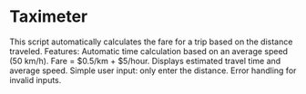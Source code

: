 # Taximeter
This script automatically calculates the fare for a trip based on the distance traveled.
Features:
Automatic time calculation based on an average speed (50 km/h).
Fare = $0.5/km + $5/hour.
Displays estimated travel time and average speed.
Simple user input: only enter the distance.
Error handling for invalid inputs.
